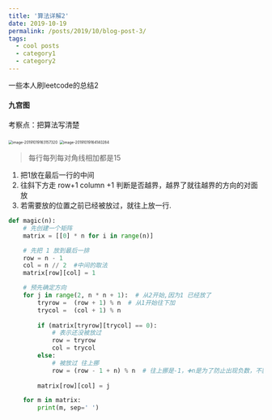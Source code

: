 ```yaml
---
title: '算法详解2'
date: 2019-10-19
permalink: /posts/2019/10/blog-post-3/
tags:
  - cool posts
  - category1
  - category2
---
```


一些本人刷leetcode的总结2

#### 九宫图

考察点：把算法写清楚

<img src="https://shinkeika.github.io/images/image-20191019163157320.png" alt="image-20191019163157320" style="zoom:50%;" />

<img src="https://shinkeika.github.io/images/image-20191019164140284.png" alt="image-20191019164140284" style="zoom:50%;" />

> 每行每列每对角线相加都是15

1. 把1放在最后一行的中间
2. 往斜下方走 row+1 column +1 判断是否越界，越界了就往越界的方向的对面放
3. 若需要放的位置之前已经被放过，就往上放一行.

```python
def magic(n):
    # 先创建一个矩阵
    matrix = [[0] * n for i in range(n)]

    # 先把 1 放到最后一排
    row = n - 1
    col = n // 2  #中间的取法
    matrix[row][col] = 1

    # 预先确定方向
    for j in range(2, n * n + 1):  # 从2开始,因为1 已经放了
        tryrow =  (row + 1) % n  # 从1开始往下加
        trycol =  (col + 1) % n 
        
        if (matrix[tryrow][trycol] == 0):
            # 表示还没被放过
            row = tryrow
            col = trycol
        else:
            # 被放过 往上挪
            row = (row - 1 + n) % n  # 往上挪是-1，➕n是为了防止出现负数，不影响结果 这里的row-1是从1的位置开始重置（思考了好久）
            
        matrix[row][col] = j

    for m in matrix:
        print(m, sep=' ')
```

